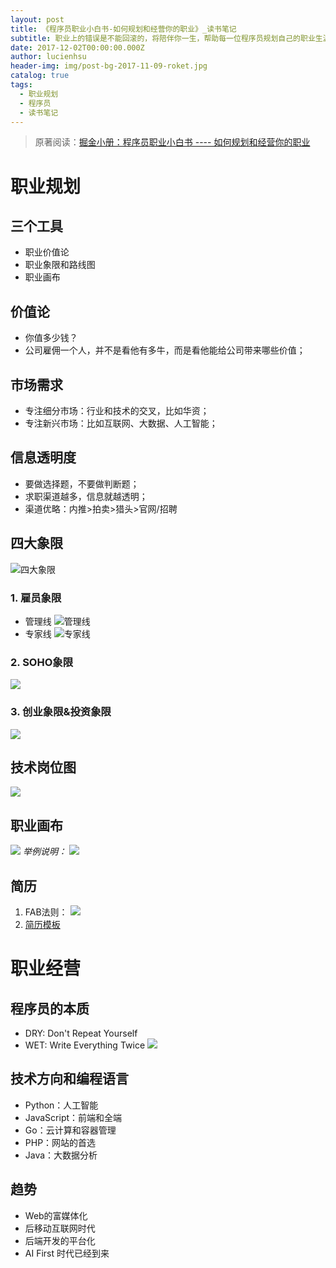 ```yaml
---
layout: post
title: 《程序员职业小白书-如何规划和经营你的职业》_读书笔记
subtitle: 职业上的错误是不能回滚的，将陪伴你一生，帮助每一位程序员规划自己的职业生涯
date: 2017-12-02T00:00:00.000Z
author: lucienhsu
header-img: img/post-bg-2017-11-09-roket.jpg
catalog: true
tags:
  - 职业规划
  - 程序员
  - 读书笔记
---
```


> 原著阅读：[掘金小册：程序员职业小白书 ---- 如何规划和经营你的职业](https://juejin.im/book/59e17a7ff265da430629cc4e)

# 职业规划

## 三个工具

- 职业价值论
- 职业象限和路线图
- 职业画布

## 价值论

- 你值多少钱？
- 公司雇佣一个人，并不是看他有多牛，而是看他能给公司带来哪些价值；

## 市场需求

- 专注细分市场：行业和技术的交叉，比如华资；
- 专注新兴市场：比如互联网、大数据、人工智能；

## 信息透明度

- 要做选择题，不要做判断题；
- 求职渠道越多，信息就越透明；
- 渠道优略：内推>拍卖>猎头>官网/招聘

## 四大象限

![四大象限](https://user-gold-cdn.xitu.io/2017/11/2/b285349a88c623f7da8f370f80fbf9a3)

### 1\. 雇员象限

- 管理线 ![管理线](https://user-gold-cdn.xitu.io/2017/11/2/7f8b77536315d297f34bd48c6996e004?imageView2/0/w/1280/h/960/format/webp/ignore-error/1)
- 专家线 ![专家线](https://user-gold-cdn.xitu.io/2017/11/2/0211f73aa6a77f1ebd9ee11a27580d13?imageView2/0/w/1280/h/960/format/webp/ignore-error/1)

### 2\. SOHO象限

![](https://user-gold-cdn.xitu.io/2017/11/2/b639e52e561ce8fbdd85fbc1856763fd?imageView2/0/w/1280/h/960/format/webp/ignore-error/1)

### 3\. 创业象限&投资象限

![](https://user-gold-cdn.xitu.io/2017/11/2/b01031228880eab10078072306ad874d?imageView2/0/w/1280/h/960/format/webp/ignore-error/1)

## 技术岗位图

![](https://user-gold-cdn.xitu.io/2017/11/2/a15a69f7d391bb82782c81cf383df6f3?imageView2/0/w/1280/h/960/format/webp/ignore-error/1)

## 职业画布

![](https://user-gold-cdn.xitu.io/2017/11/2/a32ea613f8a2854f3c5c96fa773df468?imageView2/0/w/1280/h/960/format/webp/ignore-error/1) _举例说明：_ ![](https://user-gold-cdn.xitu.io/2017/11/2/b4f2c8ff8f589070414c2b165da95fc4?imageView2/0/w/1280/h/960/format/webp/ignore-error/1)

## 简历

1. FAB法则： ![](https://user-gold-cdn.xitu.io/2017/11/2/64348c8ca3ef17f487e00f09da46632b?imageView2/0/w/1280/h/960/format/webp/ignore-error/1)
2. [简历模板](https://github.com/geekcompany/ResumeSample "简历模板")

# 职业经营

## 程序员的本质

- DRY: Don't Repeat Yourself
- WET: Write Everything Twice ![](https://user-gold-cdn.xitu.io/2017/11/2/1e70176dbf79a38b5e430920d95b403b?imageView2/0/w/1280/h/960/format/webp/ignore-error/1)

## 技术方向和编程语言

- Python：人工智能
- JavaScript：前端和全端
- Go：云计算和容器管理
- PHP：网站的首选
- Java：大数据分析

## 趋势

- Web的富媒体化
- 后移动互联网时代
- 后端开发的平台化
- AI First 时代已经到来
